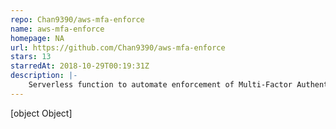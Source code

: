```yaml
---
repo: Chan9390/aws-mfa-enforce
name: aws-mfa-enforce
homepage: NA
url: https://github.com/Chan9390/aws-mfa-enforce
stars: 13
starredAt: 2018-10-29T00:19:31Z
description: |-
    Serverless function to automate enforcement of Multi-Factor Authentication (MFA) to all AWS IAM users with access to AWS Management Console.
---
```


[object Object]
